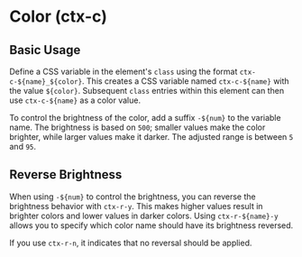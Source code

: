 # Color (ctx-c)

## Basic Usage

Define a CSS variable in the element's `class` using the format `ctx-c-${name}_${color}`. This creates a CSS variable named `ctx-c-${name}` with the value `${color}`. Subsequent `class` entries within this element can then use `ctx-c-${name}` as a color value.

To control the brightness of the color, add a suffix `-${num}` to the variable name. The brightness is based on `500`; smaller values make the color brighter, while larger values make it darker. The adjusted range is between `5` and `95`.

<demo vue="context-color/base.vue"/>

## Reverse Brightness

When using `-${num}` to control the brightness, you can reverse the brightness behavior with `ctx-r-y`. This makes higher values result in brighter colors and lower values in darker colors. Using `ctx-r-${name}-y` allows you to specify which color name should have its brightness reversed.

If you use `ctx-r-n`, it indicates that no reversal should be applied.

<demo vue="context-color/reverse.vue"/>